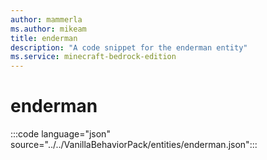 ```yaml
---
author: mammerla
ms.author: mikeam
title: enderman
description: "A code snippet for the enderman entity"
ms.service: minecraft-bedrock-edition
---
```


# enderman

:::code language="json" source="../../VanillaBehaviorPack/entities/enderman.json":::
